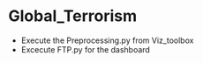# Global_Terrorism

* Execute the Preprocessing.py from Viz_toolbox
* Excecute FTP.py for the dashboard
